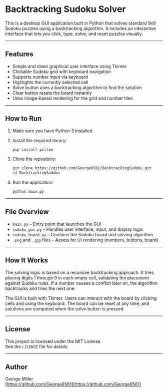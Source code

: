 # Backtracking Sudoku Solver

This is a desktop GUI application built in Python that solves standard 9x9 Sudoku puzzles using a backtracking algorithm. It includes an interactive interface that lets you click, type, solve, and reset puzzles visually.

---

## Features

- Simple and clean graphical user interface using Tkinter
- Clickable Sudoku grid with keyboard navigation
- Supports number input via keyboard
- Highlights the currently selected cell
- Solve button uses a backtracking algorithm to find the solution
- Clear button resets the board instantly
- Uses image-based rendering for the grid and number tiles

---

## How to Run

1. Make sure you have Python 3 installed.

2. Install the required library:

   ```bash
   pip install pillow
   ```

3. Clone the repository:

   ```bash
   git clone https://github.com/George6561/BacktrackingSudoku.git
   cd BacktrackingSudoku
   ```

4. Run the application:

   ```bash
   python main.py
   ```

---

## File Overview

- `main.py` – Entry point that launches the GUI
- `sudoku_gui.py` – Handles user interface, input, and display logic
- `sudoku_board.py` – Contains the Sudoku board and solving algorithm
- `.png` and `.jpg` files – Assets for UI rendering (numbers, buttons, board)

---

## How It Works

The solving logic is based on a recursive backtracking approach. It tries placing digits 1 through 9 in each empty cell, validating the placement against Sudoku rules. If a number causes a conflict later on, the algorithm backtracks and tries the next one.

The GUI is built with Tkinter. Users can interact with the board by clicking cells and using the keyboard. The board can be reset at any time, and solutions are computed when the solve button is pressed.

---

## License

This project is licensed under the MIT License.  
See the `LICENSE` file for details.

---

## Author

George Miller  
[https://github.com/George6561](https://github.com/George6561)
